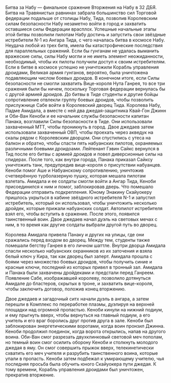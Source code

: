 Битва за Набу — финальное сражение Вторжения на Набу в 32 ДБЯ. Битва на Травянистых равнинах забрала большинство сил Торговой федерации подальше от столицы Набу, Тида, позволив Королевским силам безопасности Набу незаметно войти в город и захватить оставшиеся силы Федерации врасплох. Успешные начальные этапы этой битвы позволили пилотам Набу достичь и запустить свои звёздные истребители N-1 из Ангара Тида, с чего началась битва в космосе Набу. Неудача любой из трех битв, имела бы катастрофические последствия для параллельных сражений. Если бы гунганам не удалась выманить вражеские силы, силы Набу могли и не иметь элемент неожиданности, необходимый, чтобы их пилоты получили доступ к своим истребителям. Если в битве в космосе успешно не уничтожили Корабль управления дроидами, Великая армия гунганов, вероятно, была уничтожена подавляющим числом боевых дроидов. В конечном итоге, если Силы безопасности не смогли захватить Вице-короля Нута Ганрея, то все три сражения были бы ничем, поскольку Торговая федерации вернулась бы с другой армией дроидов. До битвы в Тиде студенты и другие бойцы сопротивление отвлекли группу боевых дроидов, чтобы позволить прислужнице Сабе войти в Королевский дворец Тида.
Королева Набу, Падме Амидала, а вместе с ней два джедая-защитника Квай-Гон Джинн и Оби-Ван Кеноби и ее начальник службы безопасности капитан Панака, возглавили Силы безопасности в Тиде. Они использовали захваченный MTT, чтобы проникнуть в город. Двое джедаев затем использовали захваченный ОВП, чтобы проехать через акведук на скалы рядом с Королевским дворцом. Они спустились с утеса на балкон и обратно, чтобы спасти пять набуанских пилотов, охраняемых различными боевыми дроидоами. Лейтенант Гэвин Сайкс вернулся в Тид после его битвы с армией дроидов и повел диверсионные силы на спидерах. После того, как внутри города, Панака приказал Сайксу уничтожить танк, предупредив вице-короля о присутствии набуанцев. Кеноби помог Аше и Набуанскому сопротивлению, уничтожив счетверённую турболазерную пушку, которая мешала пилотам взлетать. Амидала и ее солдаты смогли войти а Ангар Тида, Кеноби присоединился к ним и помог, заблокировав дверь. Что помешало Федерации отправить подкрепления. Юному Энакину Скайуокеру пришлось укрыться в кабине звёздного истребителя N-1 и запустил истребитель, который он использовал, чтобы уничтожить несколько дройдек, которые прижали набуанских солдат. Автопилот истребителя взял его, чтобы вступить в сражение. После этого, появился таинственный воин. Двое джедаев начал дуэль на световых мечах с ним, в то время как другие солдаты выбрали другой путь во дворец.

Королева Амидала привела Панаку и других на улицы, где они сражались перед входом во дворец. Между тем, студенты также помешали бегству Ганрея в его личном шаттле. Внутри дворца Амидала спасли несколько набуанских охранников из их заточения и взяла белый ключ у Кира, так как дворец был заперт. Амидала прошла с боями через множество боевых дроидов, чтобы получить синие и красные ключи, последний из которых привел в тронный зал. Амидала и Панака были захвачены дройдеками и предстали перед Ганреем. Появление Сабе, изображавшей королеву, позволило дотянуться Амидале до бластеров, скрытых в троне, и захватить вице-короля, чтобы заключить договор, положив конец вторжению.

Двое джедаев и загадочный ситх начали дуэль в ангара, а затем перешли в Комплекс по переработке плазмы, дуэлируя на верхней площадки над огромной пропастью. Кеноби кинули на нижний подиум, и ему прыгнуть вверх, чтобы вернуться на главный подиум, а его учитель и его враг боролись друг против друга в зале. Кеноби был заблокирован энергетическими воротами, когда воин пронзил Джинна. Кеноби продолжил поединок, когда ворота открылись, напав на другого воина. Оби-Ван смог разрезать двухклинковый световой меч пополам, но темный воин смог осилить оборону Кеноби и столкнуть молодого джедая в яму. Он смог совершить прыжок вверх, телекинетически схватить его меч учителя и разрубить таинственного воина, которые упали в пропасть. Кеноби затем подбежал к умирающему учителю, чья последняя просьба была обучить юного Скайуокера пути джедая. К тому времени, Корабль управления дроидами был уничтожен, прекратив вторжение.

